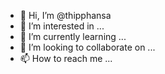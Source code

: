 - 👋 Hi, I’m @thipphansa
- 👀 I’m interested in ...
- 🌱 I’m currently learning ...
- 💞️ I’m looking to collaborate on ...
- 📫 How to reach me ...

<!---
thipphansa/thipphansa is a ✨ special ✨ repository because its `README.md` (this file) appears on your GitHub profile.
You can click the Preview link to take a look at your changes.
--->
